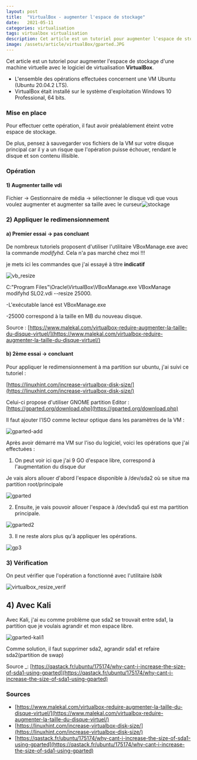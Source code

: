 ```yaml
---
layout: post
title:  "VirtualBox - augmenter l'espace de stockage"
date:   2021-05-11
categories: virtualisation
tags: virtualbox virtualisation
description: Cet article est un tutoriel pour augmenter l'espace de stockage d'une machine virtuelle avec le logiciel de virtualisation VirtualBox. 
image: /assets/article/virtualBox/gparted.JPG
---
```


Cet article est un tutoriel pour augmenter l'espace de stockage d'une machine virtuelle avec le logiciel de virtualisation **VirtualBox**. 

- L'ensemble des opérations effectuées concernent une VM Ubuntu (Ubuntu 20.04.2 LTS).  
- VirtualBox était installé sur le système d'exploitation Windows 10 Professional, 64 bits.

### Mise en place

Pour  effectuer cette opération, il faut avoir préalablement éteint votre espace de stockage.

De plus, pensez à sauvegarder vos fichiers de la VM sur votre disque principal car il y a un risque que l'opération puisse échouer, rendant le disque et son contenu illisible.

### Opération

#### 1) Augmenter taille vdi

 Fichier -> Gestionnaire de média -> sélectionner le disque vdi que vous voulez augmenter et augmenter sa taille avec le curseur![stockage]({{site.url_complet}}/assets/article/virtualBox/gparted_stockage.png)



### 2) Appliquer le redimensionnement 

#### a) Premier essai -> pas concluant

De nombreux tutoriels proposent d'utiliser l'utilitaire VBoxManage.exe avec la commande *modifyhd*. Cela n'a pas marché chez moi !!!

je mets ici les commandes que j'ai essayé à titre **indicatif**

![vb_resize]({{site.url_complet}}/assets/article/virtualBox/virtualbox_resize.JPG)

C:\"Program Files"\Oracle\VirtualBox\VBoxManage.exe VBoxManage modifyhd SLO2.vdi --resize 25000.

-L'exécutable lancé est VBoxManage.exe

-25000 correspond à la taille en MB du nouveau disque.

Source : [https://www.malekal.com/virtualbox-reduire-augmenter-la-taille-du-disque-virtuel/](https://www.malekal.com/virtualbox-reduire-augmenter-la-taille-du-disque-virtuel/)



#### b) 2ème essai -> concluant

 Pour appliquer le redimensionnement à ma partition sur ubuntu, j'ai suivi ce tutoriel :

[https://linuxhint.com/increase-virtualbox-disk-size/](https://linuxhint.com/increase-virtualbox-disk-size/)

Celui-ci propose d'utiliser GNOME partition Editor : [https://gparted.org/download.php](https://gparted.org/download.php)

Il faut ajouter l'ISO comme lecteur optique dans les paramètres de la VM :

![gparted-add]({{site.url_complet}}/assets/article/virtualBox/gparted-add.PNG)

Après avoir démarré ma VM sur l'iso du logiciel, voici les opérations que j'ai effectuées :



1) On peut voir ici que j'ai 9 GO d'espace libre, correspond à l'augmentation du disque dur

Je vais alors allouer d'abord l'espace disponible à /dev/sda2 où se situe ma partition root/principale

![gparted]({{site.url_complet}}/assets/article/virtualBox/gparted.JPG)





2) Ensuite, je vais pouvoir allouer l'espace à /dev/sda5 qui est ma partition principale.

![gparted2]({{site.url_complet}}/assets/article/virtualBox/gparted2.JPG)





3) Il ne reste alors plus qu'à appliquer les opérations.

![gp3]({{site.url_complet}}/assets/article/virtualBox/gparted0.JPG)



### 3) Vérification

On peut vérifier que l'opération a fonctionné avec l'utilitaire *lsblk*

![virtualbox_resize_verif]({{site.url_complet}}/assets/article/virtualBox/virtualbox_resize_verif.JPG) 



## 4) Avec Kali

Avec Kali, j'ai eu comme problème que sda2 se trouvait entre sda1, la partition que je voulais agrandir et mon espace libre.

![gparted-kali1]({{site.url_complet}}/assets/article/virtualBox/gparted-kali1.PNG)

Comme solution, il faut supprimer sda2, agrandir sda1 et refaire sda2(partition de swap)

Source _: [https://qastack.fr/ubuntu/175174/why-cant-i-increase-the-size-of-sda1-using-gparted](https://qastack.fr/ubuntu/175174/why-cant-i-increase-the-size-of-sda1-using-gparted)

### Sources

- [https://www.malekal.com/virtualbox-reduire-augmenter-la-taille-du-disque-virtuel/](https://www.malekal.com/virtualbox-reduire-augmenter-la-taille-du-disque-virtuel/)
- [https://linuxhint.com/increase-virtualbox-disk-size/](https://linuxhint.com/increase-virtualbox-disk-size/)
- [https://qastack.fr/ubuntu/175174/why-cant-i-increase-the-size-of-sda1-using-gparted](https://qastack.fr/ubuntu/175174/why-cant-i-increase-the-size-of-sda1-using-gparted)






